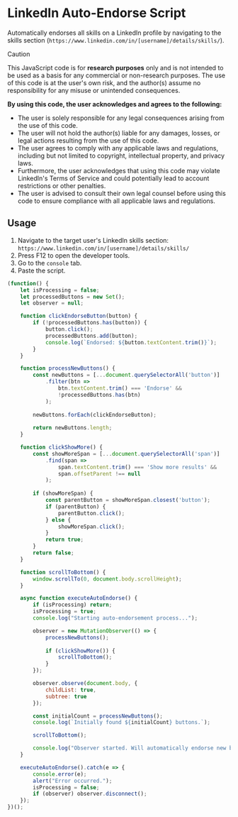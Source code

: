 # LinkedIn Auto-Endorse Script
Automatically endorses all skills on a LinkedIn profile by navigating to the skills section (`https://www.linkedin.com/in/[username]/details/skills/`).

> [!CAUTION]
> This JavaScript code is for **research purposes** only and is not intended to be used as a basis for any commercial or non-research purposes.
> The use of this code is at the user's own risk, and the author(s) assume no responsibility for any misuse or unintended consequences.
>
> **By using this code, the user acknowledges and agrees to the following:**
>
> - The user is solely responsible for any legal consequences arising from the use of this code.
> - The user will not hold the author(s) liable for any damages, losses, or legal actions resulting from the use of this code.
> - The user agrees to comply with any applicable laws and regulations, including but not limited to copyright, intellectual property, and privacy laws.
> - Furthermore, the user acknowledges that using this code may violate LinkedIn's Terms of Service and could potentially lead to account restrictions or other penalties.
> - The user is advised to consult their own legal counsel before using this code to ensure compliance with all applicable laws and regulations.
## Usage
1. Navigate to the target user's LinkedIn skills section: `https://www.linkedin.com/in/[username]/details/skills/`
2. Press F12 to open the developer tools.
3. Go to the `console` tab.
4. Paste the script.
```js
(function() {
    let isProcessing = false;
    let processedButtons = new Set();
    let observer = null;

    function clickEndorseButton(button) {
        if (!processedButtons.has(button)) {
            button.click();
            processedButtons.add(button);
            console.log(`Endorsed: ${button.textContent.trim()}`);
        }
    }

    function processNewButtons() {
        const newButtons = [...document.querySelectorAll('button')]
            .filter(btn => 
                btn.textContent.trim() === 'Endorse' && 
                !processedButtons.has(btn)
            );
        
        newButtons.forEach(clickEndorseButton);
        
        return newButtons.length;
    }

    function clickShowMore() {
        const showMoreSpan = [...document.querySelectorAll('span')]
            .find(span => 
                span.textContent.trim() === 'Show more results' && 
                span.offsetParent !== null
            );
        
        if (showMoreSpan) {
            const parentButton = showMoreSpan.closest('button');
            if (parentButton) {
                parentButton.click();
            } else {
                showMoreSpan.click();
            }
            return true;
        }
        return false;
    }

    function scrollToBottom() {
        window.scrollTo(0, document.body.scrollHeight);
    }

    async function executeAutoEndorse() {
        if (isProcessing) return;
        isProcessing = true;
        console.log("Starting auto-endorsement process...");

        observer = new MutationObserver(() => {
            processNewButtons();
            
            if (clickShowMore()) {
                scrollToBottom();
            }
        });

        observer.observe(document.body, {
            childList: true,
            subtree: true
        });

        const initialCount = processNewButtons();
        console.log(`Initially found ${initialCount} buttons.`);

        scrollToBottom();

        console.log("Observer started. Will automatically endorse new buttons and click 'Show more results' as they appear.");
    }

    executeAutoEndorse().catch(e => {
        console.error(e);
        alert("Error occurred.");
        isProcessing = false;
        if (observer) observer.disconnect();
    });
})();
```
